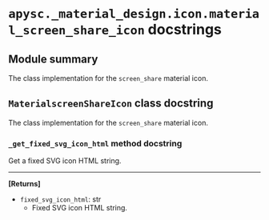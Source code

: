 # `apysc._material_design.icon.material_screen_share_icon` docstrings

## Module summary

The class implementation for the `screen_share` material icon.

## `MaterialscreenShareIcon` class docstring

The class implementation for the `screen_share` material icon.

### `_get_fixed_svg_icon_html` method docstring

Get a fixed SVG icon HTML string.<hr>

**[Returns]**

- `fixed_svg_icon_html`: str
  - Fixed SVG icon HTML string.